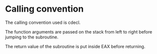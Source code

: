 # Calling convention

The calling convention used is cdecl.

The function arguments are passed on the stack from left to right before jumping to the subroutine.

The return value of the subroutine is put inside EAX before returning.
